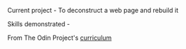 Current project - To deconstruct a web page and rebuild it 

Skills demonstrated - 

From The Odin Project's [curriculum](http://www.theodinproject.com/courses/web-development-101/lessons/html-css)